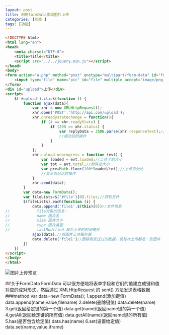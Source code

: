 ```yaml
---
layout: post
title: 利用formData实现图片上传
categories: [功能 ]
tags: [功能]
---
```



```html
<!DOCTYPE html>
<html lang="en">
<head>
    <meta charset="UTF-8">
    <title>Title</title>
    <script src="../../jquery.min.js"></script>
</head>
<body>
<form action="a.php" method="post" enctype="multipart/form-data" id="form">
    <input type="file" name="pic" id="file" multiple accept="image/png,image/jpg,image/jpeg,image/gif">
</form>
<div id="upload">上传</div>
<script>
    $('#upload').click(function () {
        function ajax(data){
            var xhr = new XMLHttpRequest();
            xhr.open('POST','http://api.com/upload');
            xhr.onreadystatechange = function(){
                if (4 == xhr.readyState) {
                    if (200 == xhr.status) {
                        var replyData = JSON.parse(xhr.responseText);//返回的json数据
                        //成功后的操作
                    }
                }
            };
            xhr.upload.onprogress = function (evt) {
                var loaded = evt.loaded;//上传了的大小
                var tot = evt.total;//附件总大小
                var pre=Math.floor(100*loaded/tot);//上传百分比
                //显示百分比的操作
            }
            xhr.send(data);
        }
        var data=new FormData();
        var fileLists=$('#file')[0].files;//获取文件
        $(fileLists).each(function (i) {
            data.append('file1',$(this)[0])//文件信息
//            file对象的信息：
//            name 图片名
//            size 图片大小
//            type 图片类型
//            lastModified 最后上传的时间毫秒
            ajax(data);//将图片上传服务器
            data.delete('file1')//删除刚发送过的数据，使每次上传都是一张图片   safari会报错
        })
    })
</script>
</body>
</html>
```



  
![图片上传预览][1]


  [1]: http://od6qpmkyu.bkt.clouddn.com/wuhongshan/md/%E5%9B%BE%E7%89%87%E4%B8%8A%E4%BC%A0%E9%A2%84%E8%A7%881.png
  
  
  
##关于FormData
FormData 可以很方便地将表单字段和它们的值建立成键和值对应的成对形式，然后通过 XMLHttpRequest 的 sent() 方法发送表格数据
###method
var data=new FormData();
1.append(添加键值)
data.append(name,value,filename)
2.delete(删除键值)
data.delete(name)
3.get(返回给定键的第一个值)
data.get(name)(返回name键的第一个值)
4.getAll(返回给定键的所有值)
data.getAll(name)(返回name键的所有值)
5.has(是否包含给定值)
data.has(name)
6.set(设置给定值)
data.set(name,value,iframe)



  
  
